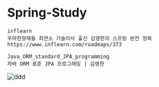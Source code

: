 # Spring-Study

```
inflearn
우아한형제들 최연소 기술이사 출신 김영한의 스프링 완전 정복
https://www.inflearn.com/roadmaps/373
```
```
Java_ORM_standard_JPA_programming
자바 ORM 표준 JPA 프로그래밍 | 김영한

```



![ddd](https://github.com/DongUk-Shin/Spring-Study/assets/55849838/07f64ea8-3dcb-4f11-844d-b0a3c140ca58)
